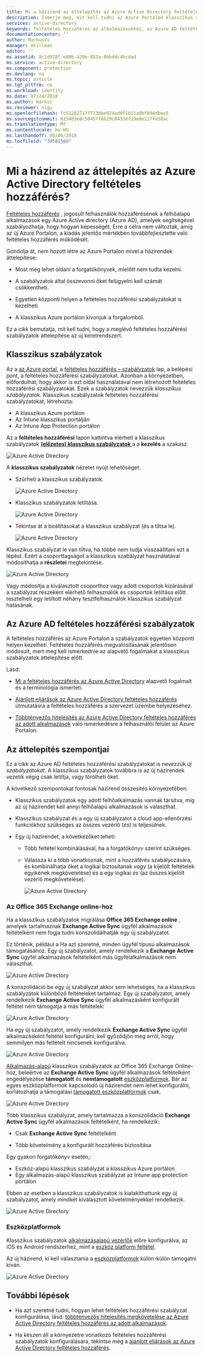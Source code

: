 ```yaml
---
title: Mi a házirend az áttelepítés az Azure Active Directory feltételes hozzáférés? | Microsoft Docs
description: Ismerje meg, mit kell tudni az Azure Portalon klasszikus szabályzatok migrálása.
services: active-directory
keywords: feltételes hozzáférés az alkalmazásokhoz, az Azure AD feltételes hozzáférés, biztonságos hozzáférés a vállalati erőforrásokhoz, a feltételes hozzáférési szabályzatok
documentationcenter: ''
author: MarkusVi
manager: mtillman
editor: ''
ms.assetid: 8c1d978f-e80b-420e-853a-8bbddc4bcdad
ms.service: active-directory
ms.component: protection
ms.devlang: na
ms.topic: article
ms.tgt_pltfrm: na
ms.workload: identity
ms.date: 07/24/2018
ms.author: markvi
ms.reviewer: nigu
ms.openlocfilehash: fc51282717f713bbe924ad0f1b11a9bf894dbee5
ms.sourcegitcommit: 615403e8c5045ff6629c0433ef19e8e127fe58ac
ms.translationtype: MT
ms.contentlocale: hu-HU
ms.lasthandoff: 08/06/2018
ms.locfileid: "39581566"
---
```

# <a name="what-is-a-policy-migration-in-azure-active-directory-conditional-access"></a>Mi a házirend az áttelepítés az Azure Active Directory feltételes hozzáférés? 


[Feltételes hozzáférés](../active-directory-conditional-access-azure-portal.md) , jogosult felhasználók hozzáférésének a felhőalapú alkalmazások egy Azure Active directory (Azure AD), amelyek segítségével szabályozhatja, hogy hogyan képességét. Erre a célra nem változtak, amíg az új Azure Portalon, a kiadás jelentős mértékben továbbfejlesztette való feltételes hozzáférés működését.

Gondolja át, nem hozott létre az Azure Portalon mivel a házirendek áttelepítése:

- Most meg lehet oldani a forgatókönyvek, mielőtt nem tudta kezelni.

- A szabályzatok által összevonni őket felügyelni kell számát csökkentheti.   

- Egyetlen központi helyen a feltételes hozzáférési szabályzatokat is kezelheti.

- A klasszikus Azure portálon kivonjuk a forgalomból.   

Ez a cikk bemutatja, mit kell tudni, hogy a meglévő feltételes hozzáférési szabályzatok áttelepítése az új keretrendszert.
 
## <a name="classic-policies"></a>Klasszikus szabályzatok

Az a [az Azure portal](https://portal.azure.com), a [feltételes hozzáférés – szabályzatok](https://portal.azure.com/#blade/Microsoft_AAD_IAM/ConditionalAccessBlade/Policies) lap, a belépési pont, a feltételes hozzáférési szabályzatokat. Azonban a környezetben, előfordulhat, hogy akkor is ezt oldal használatával nem létrehozott feltételes hozzáférési szabályzatokat. Ezek a szabályzatok nevezzük *klasszikus szabályzatok*. Klasszikus szabályzatok feltételes hozzáférési szabályzatokat, létrehozta:

- A klasszikus Azure portálon
- Az Intune klasszikus portálján
- Az Intune App Protection portálon


Az a **feltételes hozzáférési** lapon kattintva elérheti a klasszikus szabályzatok [ **(előzetes) klasszikus szabályzatok** ](https://portal.azure.com/#blade/Microsoft_AAD_IAM/ConditionalAccessBlade/ClassicPolicies) a a **kezelés** a szakasz. 


![Azure Active Directory](./media/policy-migration/71.png)


A **klasszikus szabályzatok** nézetet nyújt lehetőséget:

- Szűrheti a klasszikus szabályzatok.
 
    ![Azure Active Directory](./media/policy-migration/72.png)

- Klasszikus szabályzatok letiltása.

    ![Azure Active Directory](./media/policy-migration/73.png)
   
- Tekintse át a beállításokat a klasszikus szabályzat (és a tiltsa le).

    ![Azure Active Directory](./media/policy-migration/74.png)


Klasszikus szabályzat le van tiltva, ha többé nem tudja visszaállítani ezt a lépést. Ezért a csoporttagságot a klasszikus szabályzat használatával módosíthatja a **részletei** megtekintése. 

![Azure Active Directory](./media/policy-migration/75.png)

Vagy módosítja a kiválasztott csoporthoz vagy adott csoportok kizárásával a szabályzat részeként elérhető felhasználók és csoportok letiltása előtt tesztelheti egy letiltott néhány tesztfelhasználók klasszikus szabályzat hatásának. 



## <a name="azure-ad-conditional-access-policies"></a>Az Azure AD feltételes hozzáférési szabályzatok

A feltételes hozzáférés az Azure Portalon a szabályzatok egyetlen központi helyen kezelheti. Feltételes hozzáférés megvalósításának jelentősen módosult, mert meg kell ismerkednie az alapvető fogalmakat a klasszikus szabályzatok áttelepítése előtt.

Lásd:

- [Mi a feltételes hozzáférés az Azure Active Directory](../active-directory-conditional-access-azure-portal.md) alapvető fogalmait és a terminológia ismerteti.

- [Ajánlott eljárások az Azure Active Directory feltételes hozzáférés](best-practices.md) útmutatásra a feltételes hozzáférés a szervezet üzembe helyezéséhez.

- [Többtényezős hitelesítés az Azure Active Directory feltételes hozzáférés az adott alkalmazások](app-based-mfa.md) való ismerkedésre a felhasználói felület az Azure Portalon.


 
## <a name="migration-considerations"></a>Az áttelepítés szempontjai

Ez a cikk az Azure AD feltételes hozzáférési szabályzatokat is nevezzük *új szabályzatokat*.
A klasszikus szabályzatok továbbra is az új házirendek vezetik végig csak letiltja, vagy törölheti őket. 

A következő szempontokat fontosak házirend összesítés környezetében:

- Klasszikus szabályzatok egy adott felhőalkalmazás vannak társítva, míg az új házirendet kell annyi felhőalapú alkalmazások is választhat.

- Klasszikus szabályzat és a egy új szabályzatot a cloud app-ellenőrzési funkciókhoz szükséges az összes vezérlő (*és*) is teljesülnek. 


- Egy új házirendet, a következőket teheti:
 
    - Több feltétel kombinálásával, ha a forgatókönyv szerint szükséges. 

    - Válassza ki a több vonatkoznak, mint a hozzáférés szabályozására, és kombinálhatja őket a logikai biztosítanak *vagy* (a kijelölt feltételek egyikének megkövetelése) és a egy logikai *és* (az összes kijelölt vezérlő megkövetelése).

        ![Azure Active Directory](./media/policy-migration/25.png)




### <a name="office-365-exchange-online"></a>Az Office 365 Exchange online-hoz

Ha a klasszikus szabályzatok migrálása **Office 365 Exchange online** , amelyek tartalmaznak **Exchange Active Sync** ügyfél alkalmazások feltételként nem fogja tudni konszolidálhatják egy új szabályzatot. 

Ez történik, például a Ha azt szeretné, minden ügyfél típusú alkalmazások támogatásához. Egy új szabályzatot, amely rendelkezik a **Exchange Active Sync** ügyfél alkalmazások feltételként más ügyfélalkalmazások nem választhat.

![Azure Active Directory](./media/policy-migration/64.png)

A konszolidáció be egy új szabályzat akkor sem lehetséges, ha a klasszikus szabályzatok különböző feltételeket tartalmaz. Egy új szabályzatot, amely rendelkezik **Exchange Active Sync** ügyfél alkalmazásként konfigurált feltétel nem támogatja a más feltételek:   

![Azure Active Directory](./media/policy-migration/08.png)

Ha egy új szabályzatot, amely rendelkezik **Exchange Active Sync** ügyfél alkalmazásként feltétel konfigurálni, kell győződjön meg arról, hogy semmilyen más feltételt nincsenek konfigurálva. 

![Azure Active Directory](./media/policy-migration/16.png)
 

[Alkalmazás-alapú](../active-directory-conditional-access-technical-reference.md#approved-client-app-requirement) klasszikus szabályzatok az Office 365 Exchange Online-hoz, beleértve az **Exchange Active Sync** ügyfél alkalmazások feltételként engedélyezése **támogatott** és **nemtámogatott** [eszközplatformok](../active-directory-conditional-access-technical-reference.md#device-platform-condition). Bár az egyes eszközplatformok kapcsolódó új házirendet nem lehet konfigurálni, korlátozhatja a támogatási [támogatott eszközplatformok](../active-directory-conditional-access-technical-reference.md#device-platform-condition) csak. 

![Azure Active Directory](./media/policy-migration/65.png)

Több klasszikus szabályzat, amely tartalmazza a konszolidáció **Exchange Active Sync** ügyfél alkalmazások feltételként, ha rendelkezik:

- Csak **Exchange Active Sync** feltételként 

- Több követelmény a konfigurált hozzáférés biztosítása

Egy gyakori forgatókönyv esetén,:

- Eszköz-alapú klasszikus szabályzat a klasszikus Azure portálon 
- Egy alkalmazás-alapú klasszikus szabályzat az Intune app protection portálon 
 
Ebben az esetben a klasszikus szabályzatok is kialakíthattunk egy új szabályzatot, amely mindkét kiválasztott követelményekkel rendelkezik.

![Azure Active Directory](./media/policy-migration/62.png)



### <a name="device-platforms"></a>Eszközplatformok

Klasszikus szabályzatok [alkalmazásalapú vezérlők](../active-directory-conditional-access-technical-reference.md#approved-client-app-requirement) előre konfigurálva, az iOS és Android rendszerhez, mint a [eszköz platform feltétel](../active-directory-conditional-access-technical-reference.md#device-platform-condition). 

Az új házirend, ki kell választania a [eszközplatformok](../active-directory-conditional-access-technical-reference.md#device-platform-condition) külön-külön támogatni kíván.

![Azure Active Directory](./media/policy-migration/41.png)



 
 


## <a name="next-steps"></a>További lépések

- Ha azt szeretné tudni, hogyan lehet feltételes hozzáférési szabályzat konfigurálása, lásd: [többtényezős hitelesítés megkövetelése az Azure Active Directory feltételes hozzáférés az adott alkalmazások](app-based-mfa.md).

- Ha készen áll a környezetre vonatkozó feltételes hozzáférési szabályzatok konfigurálására, tekintse meg a [ajánlott eljárások az Azure Active Directory feltételes hozzáférés](best-practices.md). 
